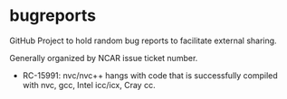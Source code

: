 # bugreports
GitHub Project to hold random bug reports to facilitate external sharing.

Generally organized by NCAR issue ticket number.

- RC-15991: nvc/nvc++ hangs with code that is successfully compiled with nvc, gcc, Intel icc/icx, Cray cc.
